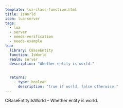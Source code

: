 ```yaml
---
template: lua-class-function.html
title: IsWorld
icon: lua-server
tags:
  - lua
  - server
  - needs-verification
  - needs-example
lua:
  library: CBaseEntity
  function: IsWorld
  realm: server
  description: "Whether entity is world."
  
  
  returns:
    - type: boolean
      description: "true if world, false otherwise."
---
```


<div class="lua__search__keywords">
CBaseEntity:IsWorld &#x2013; Whether entity is world.
</div>
